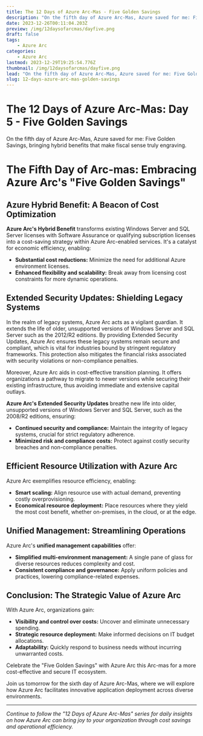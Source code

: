 ```yaml
---
title: The 12 Days of Azure Arc-Mas - Five Golden Savings
description: "On the fifth day of Azure Arc-Mas, Azure saved for me: Five Golden Savings, bringing hybrid benefits that make fiscal sense truly engraving."
date: 2023-12-26T00:11:04.203Z
preview: /img/12daysofarcmas/dayfive.png
draft: false
tags:
    - Azure Arc
categories:
    - Azure Arc
lastmod: 2023-12-29T19:25:54.776Z
thumbnail: /img/12daysofarcmas/dayfive.png
lead: "On the fifth day of Azure Arc-Mas, Azure saved for me: Five Golden Savings, bringing hybrid benefits that make fiscal sense truly engraving."
slug: 12-days-azure-arc-mas-golden-savings
---
```


# The 12 Days of Azure Arc-Mas: Day 5 - Five Golden Savings

On the fifth day of Azure Arc-Mas, Azure saved for me: Five Golden Savings, bringing hybrid benefits that make fiscal sense truly engraving.

# The Fifth Day of Arc-mas: Embracing Azure Arc's "Five Golden Savings"

## Azure Hybrid Benefit: A Beacon of Cost Optimization

**Azure Arc's Hybrid Benefit** transforms existing Windows Server and SQL Server licenses with Software Assurance or qualifying subscription licenses into a cost-saving strategy within Azure Arc-enabled services. It's a catalyst for economic efficiency, enabling:

- **Substantial cost reductions:** Minimize the need for additional Azure environment licenses.
- **Enhanced flexibility and scalability:** Break away from licensing cost constraints for more dynamic operations.

## Extended Security Updates: Shielding Legacy Systems

In the realm of legacy systems, Azure Arc acts as a vigilant guardian. It extends the life of older, unsupported versions of Windows Server and SQL Server such as the 2012/R2 editions. By providing Extended Security Updates, Azure Arc ensures these legacy systems remain secure and compliant, which is vital for industries bound by stringent regulatory frameworks. This protection also mitigates the financial risks associated with security violations or non-compliance penalties.

Moreover, Azure Arc aids in cost-effective transition planning. It offers organizations a pathway to migrate to newer versions while securing their existing infrastructure, thus avoiding immediate and extensive capital outlays.

**Azure Arc's Extended Security Updates** breathe new life into older, unsupported versions of Windows Server and SQL Server, such as the 2008/R2 editions, ensuring:

- **Continued security and compliance:** Maintain the integrity of legacy systems, crucial for strict regulatory adherence.
- **Minimized risk and compliance costs:** Protect against costly security breaches and non-compliance penalties.

## Efficient Resource Utilization with Azure Arc

Azure Arc exemplifies resource efficiency, enabling:

- **Smart scaling:** Align resource use with actual demand, preventing costly overprovisioning.
- **Economical resource deployment:** Place resources where they yield the most cost benefit, whether on-premises, in the cloud, or at the edge.

## Unified Management: Streamlining Operations

Azure Arc's **unified management capabilities** offer:

- **Simplified multi-environment management:** A single pane of glass for diverse resources reduces complexity and cost.
- **Consistent compliance and governance:** Apply uniform policies and practices, lowering compliance-related expenses.

## Conclusion: The Strategic Value of Azure Arc

With Azure Arc, organizations gain:

- **Visibility and control over costs:** Uncover and eliminate unnecessary spending.
- **Strategic resource deployment:** Make informed decisions on IT budget allocations.
- **Adaptability:** Quickly respond to business needs without incurring unwarranted costs.

Celebrate the "Five Golden Savings" with Azure Arc this Arc-mas for a more cost-effective and secure IT ecosystem.


Join us tomorrow for the sixth day of Azure Arc-Mas, where we will explore how Azure Arc facilitates innovative application deployment across diverse environments.

---

*Continue to follow the "12 Days of Azure Arc-Mas" series for daily insights on how Azure Arc can bring joy to your organization through cost savings and operational efficiency.*

